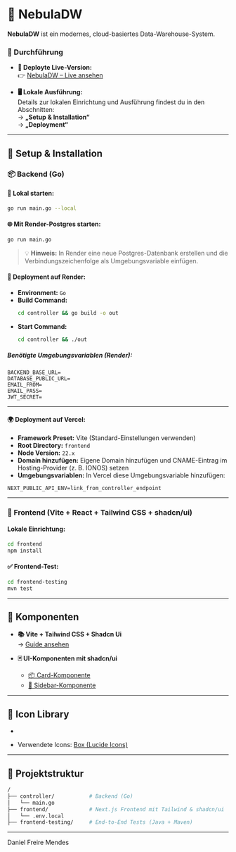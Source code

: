 # 🌌 NebulaDW

**NebulaDW** ist ein modernes, cloud-basiertes Data-Warehouse-System.

### 🚀 Durchführung

- **🔗 Deployte Live-Version:**  
  👉 [NebulaDW – Live ansehen](https://danielfreiremendes.com/)


- **🖥️ Lokale Ausführung:**  
  Details zur lokalen Einrichtung und Ausführung findest du in den Abschnitten:  
  → **„Setup & Installation“**  
  → **„Deployment“**

---

## 🔧 Setup & Installation

### 📦 Backend (Go)

#### 🔁 Lokal starten:

```bash
go run main.go --local
```

#### 🌐 Mit Render-Postgres starten:

```bash
go run main.go
```

> 💡 **Hinweis:** In Render eine neue Postgres-Datenbank erstellen und die Verbindungszeichenfolge als Umgebungsvariable
> einfügen.

#### 🚀 Deployment auf Render:

- **Environment:** `Go`
- **Build Command:**
  ```bash
  cd controller && go build -o out
  ```
- **Start Command:**
  ```bash
  cd controller && ./out
  ```

##### Benötigte Umgebungsvariablen (Render):

```env
BACKEND_BASE_URL=
DATABASE_PUBLIC_URL=
EMAIL_FROM=
EMAIL_PASS=
JWT_SECRET=
```

---

#### 🌍 Deployment auf Vercel:

- **Framework Preset:** Vite (Standard-Einstellungen verwenden)
- **Root Directory:** `frontend`
- **Node Version:** `22.x`
- **Domain hinzufügen:** Eigene Domain hinzufügen und CNAME-Eintrag im Hosting-Provider (z. B. IONOS) setzen
- **Umgebungsvariablen:** In Vercel diese Umgebungsvariable hinzufügen:

```env
NEXT_PUBLIC_API_ENV=link_from_controller_endpoint
```

---

### 🎨 Frontend (Vite + React + Tailwind CSS + shadcn/ui)

#### Lokale Einrichtung:

```bash
cd frontend
npm install
```

#### ✅ Frontend-Test:

```bash
cd frontend-testing
mvn test
```

---

## 🧱 Komponenten

- **📚 Vite + Tailwind CSS + Shadcn Ui**  
  → [Guide ansehen](https://ui.shadcn.com/docs/installation/vite)

- **🃏 UI-Komponenten mit shadcn/ui**
    - [📦 Card-Komponente](https://ui.shadcn.com/docs/components/card)
    - [📂 Sidebar-Komponente](https://ui.shadcn.com/docs/components/sidebar)

---

## 🧩 Icon Library
- 

- Verwendete Icons: [Box (Lucide Icons)](https://lucide.dev/icons/box)

---

## 📁 Projektstruktur

```bash
/
├── controller/           # Backend (Go)
│   └── main.go
├── frontend/             # Next.js Frontend mit Tailwind & shadcn/ui
│   └── .env.local
├── frontend-testing/     # End-to-End Tests (Java + Maven)
```

---
Daniel Freire Mendes
